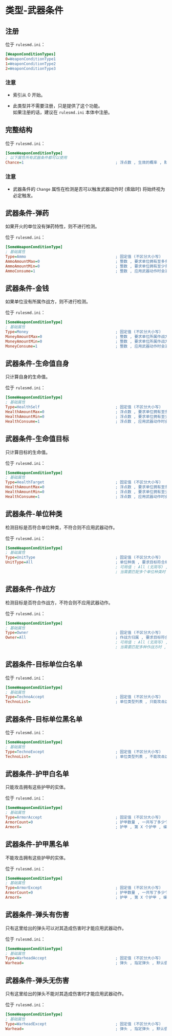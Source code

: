 # 类型-武器条件

## 注册

位于 `rulesmd.ini`：

```ini
[WeaponConditionTypes]
0=WeaponConditionType1
1=WeaponConditionType2
2=WeaponConditionType3
```

### 注意

* 索引从 0 开始。

* 此类型并不需要注册，只是提供了这个功能。  
如果注册的话，建议在 `rulesmd.ini` 本体中注册。



## 完整结构

位于 `rulesmd.ini`：

```ini
[SomeWeaponConditionType]
; 以下属性所有武器条件都可以使用
Chance=1                                        ; 浮点数 , 生效的概率 , 默认值是 1
```

### 注意

* 武器条件的 `Change` 属性在检测是否可以触发武器动作时 (索敌时) 将始终视为必定触发。



## 武器条件-弹药

如果开火的单位没有弹药特性，则不进行检测。

位于 `rulesmd.ini`：

```ini
[SomeWeaponConditionType]
; 基础属性
Type=Ammo                                       ; 固定值 (不区分大小写)
AmmoAmountMax=0                                 ; 整数 , 要求单位拥有至多多少弹药 , 0 = 不限制 , 默认值是 0
AmmoAmountMin=0                                 ; 整数 , 要求单位拥有至少多少弹药 , 0 = 不限制 , 默认值是 0
AmmoConsume=1                                   ; 整数 , 应用武器动作时会消耗多少弹药 , 默认值是 1
```



## 武器条件-金钱

如果单位没有所属作战方，则不进行检测。

位于 `rulesmd.ini`：

```ini
[SomeWeaponConditionType]
; 基础属性
Type=Money                                      ; 固定值 (不区分大小写)
MoneyAmountMax=0                                ; 整数 , 要求单位所属作战方拥有至多多少金钱 , 0 = 不限制 , 默认值是 0
MoneyAmountMin=0                                ; 整数 , 要求单位所属作战方拥有至少多少金钱 , 0 = 不限制 , 默认值是 0
MoneyConsume=1                                  ; 整数 , 应用武器动作时会消耗多少金钱 , 默认值是 1
```



## 武器条件-生命值自身

只计算自身的生命值。

位于 `rulesmd.ini`：

```ini
[SomeWeaponConditionType]
; 基础属性
Type=HealthSelf                                 ; 固定值 (不区分大小写)
HealthAmountMax=0                               ; 浮点数 , 要求单位拥有至多多少生命值 , 0 = 不限制 , 默认值是 0
HealthAmountMin=0                               ; 浮点数 , 要求单位拥有至少多少生命值 , 0 = 不限制 , 默认值是 0
HealthConsume=1                                 ; 浮点数 , 应用武器动作时会消耗多少生命值 , 默认值是 1
```



## 武器条件-生命值目标

只计算目标的生命值。

位于 `rulesmd.ini`：

```ini
[SomeWeaponConditionType]
; 基础属性
Type=HealthTarget                               ; 固定值 (不区分大小写)
HealthAmountMax=0                               ; 浮点数 , 要求单位拥有至多多少生命值 , 0 = 不限制 , 默认值是 0
HealthAmountMin=0                               ; 浮点数 , 要求单位拥有至少多少生命值 , 0 = 不限制 , 默认值是 0
HealthConsume=1                                 ; 浮点数 , 应用武器动作时会消耗多少生命值 , 默认值是 1
```



## 武器条件-单位种类

检测目标是否符合单位种类，不符合则不应用武器动作。

位于 `rulesmd.ini`：

```ini
[SomeWeaponConditionType]
; 基础属性
Type=UnitType                                   ; 固定值 (不区分大小写)
UnitType=All                                    ; 单位种类 , 要求目标符合单位种类
                                                ; 可用值 : All (无简写) , Building | B , Infantry | I , Unit | U , Aircraft | A , 默认值是 All (不区分大小写)
                                                ; 当需要匹配多个单位种类时 , 多个值之间使用 "," 符号连接即可 , 栗如同时匹配建筑和载具 : Building,Unit 或 B,U (简写可以混用 , 不要有空格)
```



## 武器条件-作战方

检测目标是否符合作战方，不符合则不应用武器动作。

位于 `rulesmd.ini`：

```ini
[SomeWeaponConditionType]
; 基础属性
Type=Owner                                      ; 固定值 (不区分大小写)
Owner=All                                       ; 作战方归属 , 要求目标符合作战方
                                                ; 可用值 : All (无简写) , Self | S , Allies | A , Enemies | E , Neutral | N , 默认值是 All (不区分大小写)
                                                ; 当需要匹配多种作战方时 , 多个值之间使用 "," 符号连接即可 , 栗如同时匹配己方和敌方 : Self,Enemies 或 S,E (简写可以混用 , 不要有空格)
```



## 武器条件-目标单位白名单

位于 `rulesmd.ini`：

```ini
[SomeWeaponConditionType]
; 基础属性
Type=TechnoAccept                               ; 固定值 (不区分大小写)
TechnoList=                                     ; 单位类型列表 , 只能攻击这些单位 , 默认值是 空
```



## 武器条件-目标单位黑名单

位于 `rulesmd.ini`：

```ini
[SomeWeaponConditionType]
; 基础属性
Type=TechnoExcept                               ; 固定值 (不区分大小写)
TechnoList=                                     ; 单位类型列表 , 不能攻击这些单位 , 默认值是 空
```



## 武器条件-护甲白名单

只能攻击拥有这些护甲的实体。

位于 `rulesmd.ini`：

```ini
[SomeWeaponConditionType]
; 基础属性
Type=ArmorAccept                                ; 固定值 (不区分大小写)
ArmorCount=0                                    ; 护甲数量 , 一共写了多少个护甲 , 默认值是 0
ArmorX=                                         ; 护甲 , 第 X 个护甲 , 编号从 1 开始 , 默认值是 空
```



## 武器条件-护甲黑名单

不能攻击拥有这些护甲的实体。

位于 `rulesmd.ini`：

```ini
[SomeWeaponConditionType]
; 基础属性
Type=ArmorExcept                                ; 固定值 (不区分大小写)
ArmorCount=0                                    ; 护甲数量 , 一共写了多少个护甲 , 默认值是 0
ArmorX=                                         ; 护甲 , 第 X 个护甲 , 编号从 1 开始 , 默认值是 空
```



## 武器条件-弹头有伤害

只有这里给出的弹头可以对其造成伤害时才能应用武器动作。

位于 `rulesmd.ini`：

```ini
[SomeWeaponConditionType]
; 基础属性
Type=WarheadAccept                              ; 固定值 (不区分大小写)
Warhead=                                        ; 弹头 , 指定弹头 , 默认值是 空
```



## 武器条件-弹头无伤害

只有这里给出的弹头不能对其造成伤害时才能应用武器动作。

位于 `rulesmd.ini`：

```ini
[SomeWeaponConditionType]
; 基础属性
Type=WarheadExcept                              ; 固定值 (不区分大小写)
Warhead=                                        ; 弹头 , 指定弹头 , 默认值是 空
```
